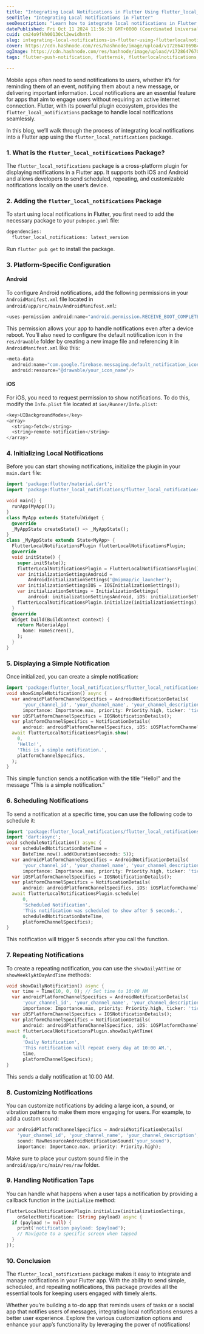```yaml
---
title: "Integrating Local Notifications in Flutter Using flutter_local_notifications Package"
seoTitle: "Integrating Local Notifications in Flutter"
seoDescription: "Learn how to integrate local notifications in Flutter using the flutter_local_notifications package. Step-by-step guide for enhanced user engagement!"
datePublished: Fri Oct 11 2024 11:56:30 GMT+0000 (Coordinated Universal Time)
cuid: cm24o9fkh00130cl2ewidhnth
slug: integrating-local-notifications-in-flutter-using-flutterlocalnotifications-package
cover: https://cdn.hashnode.com/res/hashnode/image/upload/v1728647069844/521de558-3751-4786-aedf-0f070ce10ae1.png
ogImage: https://cdn.hashnode.com/res/hashnode/image/upload/v1728647670535/41044324-d7d9-4771-b894-003fc89db07f.png
tags: flutter-push-notification, flutternik, flutterlocalnotifications, ravi-patel-flutter, ravi-patel, local-notification

---
```


Mobile apps often need to send notifications to users, whether it’s for reminding them of an event, notifying them about a new message, or delivering important information. Local notifications are an essential feature for apps that aim to engage users without requiring an active internet connection. Flutter, with its powerful plugin ecosystem, provides the `flutter_local_notifications` package to handle local notifications seamlessly.

In this blog, we’ll walk through the process of integrating local notifications into a Flutter app using the `flutter_local_notifications` package.

### 1\. What is the `flutter_local_notifications` Package?

The `flutter_local_notifications` package is a cross-platform plugin for displaying notifications in a Flutter app. It supports both iOS and Android and allows developers to send scheduled, repeating, and customizable notifications locally on the user’s device.

### 2\. Adding the `flutter_local_notifications` Package

To start using local notifications in Flutter, you first need to add the necessary package to your `pubspec.yaml` file:

```dart
dependencies:
  flutter_local_notifications: latest_version
```

Run `flutter pub get` to install the package.

### 3\. Platform-Specific Configuration

#### Android

To configure Android notifications, add the following permissions in your `AndroidManifest.xml` file located in `android/app/src/main/AndroidManifest.xml`:

```dart
<uses-permission android:name="android.permission.RECEIVE_BOOT_COMPLETED"/>
```

This permission allows your app to handle notifications even after a device reboot. You’ll also need to configure the default notification icon in the `res/drawable` folder by creating a new image file and referencing it in `AndroidManifest.xml` like this:

```dart
<meta-data
  android:name="com.google.firebase.messaging.default_notification_icon"
  android:resource="@drawable/your_icon_name"/>
```

#### iOS

For iOS, you need to request permission to show notifications. To do this, modify the `Info.plist` file located at `ios/Runner/Info.plist`:

```dart
<key>UIBackgroundModes</key>
<array>
  <string>fetch</string>
  <string>remote-notification</string>
</array>
```

### 4\. Initializing Local Notifications

Before you can start showing notifications, initialize the plugin in your `main.dart` file:

```dart
import 'package:flutter/material.dart';
import 'package:flutter_local_notifications/flutter_local_notifications.dart';

void main() {
  runApp(MyApp());
}
class MyApp extends StatefulWidget {
  @override
  _MyAppState createState() => _MyAppState();
}
class _MyAppState extends State<MyApp> {
  FlutterLocalNotificationsPlugin flutterLocalNotificationsPlugin;
  @override
  void initState() {
    super.initState();
    flutterLocalNotificationsPlugin = FlutterLocalNotificationsPlugin();
    var initializationSettingsAndroid =
        AndroidInitializationSettings('@mipmap/ic_launcher');
    var initializationSettingsIOS = IOSInitializationSettings();
    var initializationSettings = InitializationSettings(
        android: initializationSettingsAndroid, iOS: initializationSettingsIOS);
    flutterLocalNotificationsPlugin.initialize(initializationSettings);
  }
  @override
  Widget build(BuildContext context) {
    return MaterialApp(
      home: HomeScreen(),
    );
  }
}
```

### 5\. Displaying a Simple Notification

Once initialized, you can create a simple notification:

```dart
import 'package:flutter_local_notifications/flutter_local_notifications.dart';
void showSimpleNotification() async {
  var androidPlatformChannelSpecifics = AndroidNotificationDetails(
      'your_channel_id', 'your_channel_name', 'your_channel_description',
      importance: Importance.max, priority: Priority.high, ticker: 'ticker');
  var iOSPlatformChannelSpecifics = IOSNotificationDetails();
  var platformChannelSpecifics = NotificationDetails(
      android: androidPlatformChannelSpecifics, iOS: iOSPlatformChannelSpecifics);
  await flutterLocalNotificationsPlugin.show(
    0,
    'Hello!',
    'This is a simple notification.',
    platformChannelSpecifics,
  );
}
```

This simple function sends a notification with the title “Hello!” and the message “This is a simple notification.”

### 6\. Scheduling Notifications

To send a notification at a specific time, you can use the following code to schedule it:

```dart
import 'package:flutter_local_notifications/flutter_local_notifications.dart';
import 'dart:async';
void scheduleNotification() async {
  var scheduledNotificationDateTime =
      DateTime.now().add(Duration(seconds: 5));
  var androidPlatformChannelSpecifics = AndroidNotificationDetails(
      'your_channel_id', 'your_channel_name', 'your_channel_description',
      importance: Importance.max, priority: Priority.high, ticker: 'ticker');
  var iOSPlatformChannelSpecifics = IOSNotificationDetails();
  var platformChannelSpecifics = NotificationDetails(
      android: androidPlatformChannelSpecifics, iOS: iOSPlatformChannelSpecifics);
  await flutterLocalNotificationsPlugin.schedule(
      0,
      'Scheduled Notification',
      'This notification was scheduled to show after 5 seconds.',
      scheduledNotificationDateTime,
      platformChannelSpecifics);
}
```

This notification will trigger 5 seconds after you call the function.

### 7\. Repeating Notifications

To create a repeating notification, you can use the `showDailyAtTime` or `showWeeklyAtDayAndTime` methods:

```dart
void showDailyNotification() async {
  var time = Time(10, 0, 0); // Set time to 10:00 AM
  var androidPlatformChannelSpecifics = AndroidNotificationDetails(
      'your_channel_id', 'your_channel_name', 'your_channel_description',
      importance: Importance.max, priority: Priority.high, ticker: 'ticker');
  var iOSPlatformChannelSpecifics = IOSNotificationDetails();
  var platformChannelSpecifics = NotificationDetails(
      android: androidPlatformChannelSpecifics, iOS: iOSPlatformChannelSpecifics);
await flutterLocalNotificationsPlugin.showDailyAtTime(
      0,
      'Daily Notification',
      'This notification will repeat every day at 10:00 AM.',
      time,
      platformChannelSpecifics);
}
```

This sends a daily notification at 10:00 AM.

### 8\. Customizing Notifications

You can customize notifications by adding a large icon, a sound, or vibration patterns to make them more engaging for users. For example, to add a custom sound:

```dart
var androidPlatformChannelSpecifics = AndroidNotificationDetails(
    'your_channel_id', 'your_channel_name', 'your_channel_description',
    sound: RawResourceAndroidNotificationSound('your_sound'),
    importance: Importance.max, priority: Priority.high);
```

Make sure to place your custom sound file in the `android/app/src/main/res/raw` folder.

### 9\. Handling Notification Taps

You can handle what happens when a user taps a notification by providing a callback function in the `initialize` method:

```dart
flutterLocalNotificationsPlugin.initialize(initializationSettings,
    onSelectNotification: (String payload) async {
  if (payload != null) {
    print('notification payload: $payload');
    // Navigate to a specific screen when tapped
  }
});
```

### 10\. Conclusion

The `flutter_local_notifications` package makes it easy to integrate and manage notifications in your Flutter app. With the ability to send simple, scheduled, and repeating notifications, this package provides all the essential tools for keeping users engaged with timely alerts.

Whether you’re building a to-do app that reminds users of tasks or a social app that notifies users of messages, integrating local notifications ensures a better user experience. Explore the various customization options and enhance your app’s functionality by leveraging the power of notifications!